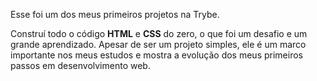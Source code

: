 Esse foi um dos meus primeiros projetos na Trybe. 

Construí todo o código **HTML** e **CSS** do zero, o que foi um desafio e um grande aprendizado. Apesar de ser um projeto simples, ele é um marco importante nos meus estudos e mostra a evolução dos meus primeiros passos em desenvolvimento web.
